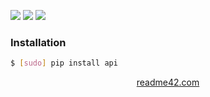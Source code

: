 <!--
https://readme42.com
-->


[![](https://img.shields.io/pypi/v/api.svg?maxAge=3600)](https://pypi.org/project/api/)
[![](https://img.shields.io/badge/License-Unlicense-blue.svg?longCache=True)](https://unlicense.org/)
[![](https://github.com/andrewp-as-is/api.readme42.com-wsgi/workflows/tests42/badge.svg)](https://github.com/andrewp-as-is/api.readme42.com-wsgi/actions)

### Installation
```bash
$ [sudo] pip install api
```

<p align="center">
    <a href="https://readme42.com/">readme42.com</a>
</p>